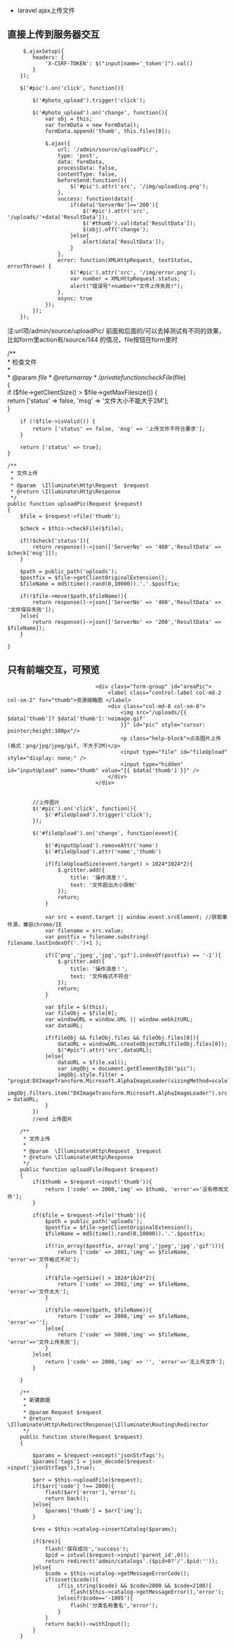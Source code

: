   
* laravel ajax上传文件  
## 直接上传到服务器交互
         $.ajaxSetup({  
            headers: {  
                'X-CSRF-TOKEN': $("input[name='_token']").val()  
            }  
        });  
  
        $('#pic').on('click', function(){  
  
            $('#photo_upload').trigger('click');  
  
            $('#photo_upload').on('change', function(){  
                var obj = this;  
                var formData = new FormData();  
                formData.append('thumb', this.files[0]);  
  
                $.ajax({  
                    url: '/admin/source/uploadPic/',  
                    type: 'post',  
                    data: formData,  
                    processData: false,  
                    contentType: false,  
                    beforeSend:function(){  
                        $('#pic').attr('src', '/img/uploading.png');  
                    },  
                    success: function(data){  
                        if(data['ServerNo']=='200'){  
                            $('#pic').attr('src', '/uploads/'+data['ResultData']);  
                            $('#thumb').val(data['ResultData']);  
                            $(obj).off('change');  
                        }else{  
                            alert(data['ResultData']);  
                        }  
                    },  
                    error: function(XMLHttpRequest, textStatus, errorThrown) {  
                        $('#pic').attr('src', '/img/error.png');  
                        var number = XMLHttpRequest.status;  
                        alert("错误号"+number+"文件上传失败!");  
                    },  
                    async: true  
                });  
            });  
        });  
  
注:url项/admin/source/uploadPic/ 前面和后面的/可以去掉测试有不同的效果，比如form里action有/source/144 的情况，file按钮在form里时  
  
/**  
     * 检查文件  
     *  
     * @param $file  
     * @return array  
     */  
    private function checkFile($file)  
    {  
        if ($file->getClientSize() > $file->getMaxFilesize()) {  
            return ['status' => false, 'msg' => '文件大小不能大于2M'];  
        }  
  
        if (!$file->isValid()) {  
            return ['status' => false, 'msg' => '上传文件不符合要求'];  
        }  
  
        return ['status' => true];  
    }  
  
    /**  
     * 文件上传  
     *  
     * @param  \Illuminate\Http\Request  $request  
     * @return \Illuminate\Http\Response  
     */  
    public function uploadPic(Request $request)  
    {  
        $file = $request->file('thumb');  
  
        $check = $this->checkFile($file);  
  
        if(!$check['status']){  
            return response()->json(['ServerNo' => '400','ResultData' => $check['msg']]);  
        }  
  
        $path = public_path('uploads');  
        $postfix = $file->getClientOriginalExtension();  
        $fileName = md5(time().rand(0,10000)).'.'.$postfix;  
  
        if(!$file->move($path,$fileName)){  
            return response()->json(['ServerNo' => '400','ResultData' => '文件保存失败']);  
        }else{  
            return response()->json(['ServerNo' => '200','ResultData' => $fileName]);  
        }  
  
    }  
  
## 只有前端交互，可预览
```
                            <div class="form-group" id="areaPic">
                                <label class="control-label col-md-2 col-sm-2" for="thumb">资源缩略图 </label>
                                <div class="col-md-8 col-sm-8">
                                    <img src="/uploads/{{ $data['thumb']? $data['thumb']:'noimage.gif'
                                    }}" id="pic" style="cursor: pointer;height:100px"/>
                                    <p class="help-block">点击图片上传(格式：png/jpg/jpeg/gif, 不大于2M)</p>
                                    <input type="file" id="fileUpload" style="display: none;" />
                                    <input type="hidden" id="inputUpload" name="thumb" value="{{ $data['thumb'] }}" />
                                </div>
                            </div>


        //上传图片
        $('#pic').on('click', function(){
            $('#fileUpload').trigger('click');
        });

        $('#fileUpload').on('change', function(event){

            $('#inputUpload').removeAttr('name')
            $('#fileUpload').attr('name','thumb')

            if(fileUploadSize(event.target) > 1024*1024*2){
                $.gritter.add({
                    title: '操作消息！',
                    text: '文件超出大小限制'
                });
                return;
            }

            var src = event.target || window.event.srcElement; //获取事件源，兼容chrome/IE
            var filename = src.value;
            var postfix = filename.substring( filename.lastIndexOf('.')+1 );

            if(['png','jpeg','jpg','gif'].indexOf(postfix) == '-1'){
                $.gritter.add({
                    title: '操作消息！',
                    text: '文件格式不符合'
                });
                return;
            }

            var $file = $(this);
            var fileObj = $file[0];
            var windowURL = window.URL || window.webkitURL;
            var dataURL;

            if(fileObj && fileObj.files && fileObj.files[0]){
                dataURL = windowURL.createObjectURL(fileObj.files[0]);
                $("#pic").attr('src',dataURL);
            }else{
                dataURL = $file.val();
                var imgObj = document.getElementById("pic");
                imgObj.style.filter = "progid:DXImageTransform.Microsoft.AlphaImageLoader(sizingMethod=scale)";
                imgObj.filters.item("DXImageTransform.Microsoft.AlphaImageLoader").src = dataURL;
            }
        })
        //end 上传图片

```
```
    /**
     * 文件上传
     *
     * @param  \Illuminate\Http\Request  $request
     * @return \Illuminate\Http\Response
     */
    public function uploadFile(Request $request)
    {
        if($thumb = $request->input('thumb')){
            return ['code' => 2000,'img' => $thumb, 'error'=>'没有修改文件'];
        }

        if($file = $request->file('thumb')){
            $path = public_path('uploads');
            $postfix = $file->getClientOriginalExtension();
            $fileName = md5(time().rand(0,10000)).'.'.$postfix;

            if(!in_array($postfix, array('png','jpeg','jpg','gif'))){
                return ['code' => 2001,'img' => $fileName, 'error'=>'文件格式不对'];
            }

            if($file->getSize() > 1024*1024*2){
                return ['code' => 2002,'img' => $fileName, 'error'=>'文件太大'];
            }

            if($file->move($path, $fileName)){
                return ['code' => 2000,'img' => $fileName, 'error'=>''];
            }else{
                return ['code' => 5000,'img' => $fileName, 'error'=>'文件上传失败'];
            }
        }else{
            return ['code' => 2000,'img' => '', 'error'=>'无上传文件'];
        }

    }

    /**
     * 新建数据
     *
     * @param Request $request
     * @return \Illuminate\Http\RedirectResponse|\Illuminate\Routing\Redirector
     */
    public function store(Request $request)
    {

        $params = $request->except('jsonStrTags');
        $params['tags'] = json_decode($request->input('jsonStrTags'),true);

        $arr = $this->uploadFile($request);
        if($arr['code'] !== 2000){
            flash($arr['error'],'error');
            return back();
        }else{
            $params['thumb'] = $arr['img'];
        }

        $res = $this->catalog->insertCatalog($params);

        if($res){
            flash('保存成功','success');
            $pid = intval($request->input('parent_id',0));
            return redirect('admin/catalogs'.($pid>0?'/'.$pid:''));
        }else{
            $code = $this->catalog->getMessageErrorCode();
            if(isset($code)){
                if(is_string($code) && $code>2000 && $code<2100){
                    flash($this->catalog->getMessageError(),'error');
                }elseif($code=='-1005'){
                    flash('分类名称重名','error');
                }
            }
            return back()->withInput();
        }
    }

